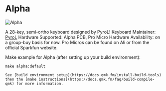 # Alpha

![Alpha](https://imgur.com/a/TouJ5rH)

A 28-key, semi-ortho keyboard designed by PyroL!
Keyboard Maintainer: [PyroL](https://www.github.com/PyrooL)
Hardware Supported: Alpha PCB, Pro Micro
Hardware Availability: on a group-buy basis for now. Pro Micros can be found on Ali or from the official Sparkfun website.

Make example for Alpha (after setting up your build environment):

    make alpha:default

    See [build environment setup](https://docs.qmk.fm/install-build-tools) then the [make instructions](https://docs.qmk.fm/faq/build-compile-qmk) for more information.
